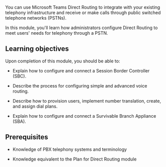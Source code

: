 You can use Microsoft Teams Direct Routing to integrate with your existing telephony infrastructure and receive or make calls through public switched telephone networks (PSTNs).

In this module, you'll learn how administrators configure Direct Routing to meet users' needs for telephony through a PSTN.

## Learning objectives

Upon completion of this module, you should be able to:

- Explain how to configure and connect a Session Border Controller (SBC).

- Describe the process for configuring simple and advanced voice routing.

- Describe how to provision users, implement number translation, create, and assign dial plans.

- Explain how to configure and connect a Survivable Branch Appliance (SBA).

## Prerequisites

- Knowledge of PBX telephony systems and terminology

- Knowledge equivalent to the Plan for Direct Routing module

